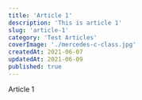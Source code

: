 ```yaml
---
title: 'Article 1'
description: 'This is article 1'
slug: 'article-1'
category: 'Test Articles'
coverImage: './mercedes-c-class.jpg'
createdAt: 2021-06-07
updatedAt: 2021-06-09
published: true
---
```


Article 1
